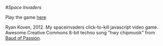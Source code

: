 #*Space Invaders*

Play the game [here](http://ryankoven.com/spaceinvaders.html)

Ryan Koven, 2012. My spaceinvaders click-to-kill javascript video game. Awesome Creative Commons 8-bit techno song 
"hwy chipmusik" from [Baud of Passion](http://gratisvibes.com/post/baud-of-passion/).

